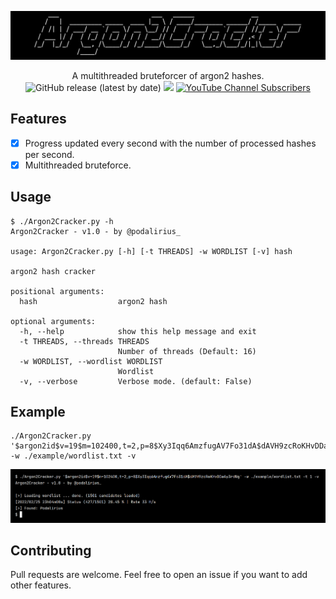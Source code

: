 ![](./.github/banner.png)

<p align="center">
    A multithreaded bruteforcer of argon2 hashes.
    <br>
    <img alt="GitHub release (latest by date)" src="https://img.shields.io/github/v/release/p0dalirius/Argon2Cracker">
    <a href="https://twitter.com/intent/follow?screen_name=podalirius_" title="Follow"><img src="https://img.shields.io/twitter/follow/podalirius_?label=Podalirius&style=social"></a>
    <a href="https://www.youtube.com/channel/UCF_x5O7CSfr82AfNVTKOv_A?sub_confirmation=1" title="Subscribe"><img alt="YouTube Channel Subscribers" src="https://img.shields.io/youtube/channel/subscribers/UCF_x5O7CSfr82AfNVTKOv_A?style=social"></a>
    <br>
</p>

## Features

 - [x] Progress updated every second with the number of processed hashes per second.
 - [x] Multithreaded bruteforce.

## Usage

```
$ ./Argon2Cracker.py -h
Argon2Cracker - v1.0 - by @podalirius_

usage: Argon2Cracker.py [-h] [-t THREADS] -w WORDLIST [-v] hash

argon2 hash cracker

positional arguments:
  hash                  argon2 hash

optional arguments:
  -h, --help            show this help message and exit
  -t THREADS, --threads THREADS
                        Number of threads (Default: 16)
  -w WORDLIST, --wordlist WORDLIST
                        Wordlist
  -v, --verbose         Verbose mode. (default: False)

```

## Example

```
./Argon2Cracker.py '$argon2id$v=19$m=102400,t=2,p=8$Xy3Iqq6AmzfugAV7Fo31dA$dAVH9zcRoKHvDDaAy3rdWg' -w ./example/wordlist.txt -v
```

![](./.github/example.png)

## Contributing

Pull requests are welcome. Feel free to open an issue if you want to add other features.
